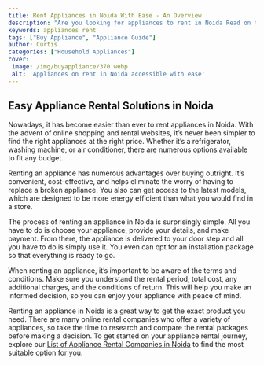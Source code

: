 ```yaml
---
title: Rent Appliances in Noida With Ease - An Overview
description: "Are you looking for appliances to rent in Noida Read on to learn how to make the process simple and easy Get expert tips and advice on the best rental outlets and appliances available in the city"
keywords: appliances rent
tags: ["Buy Appliance", "Appliance Guide"]
author: Curtis
categories: ["Household Appliances"]
cover: 
 image: /img/buyappliance/370.webp
 alt: 'Appliances on rent in Noida accessible with ease'
---
```

## Easy Appliance Rental Solutions in Noida

Nowadays, it has become easier than ever to rent appliances in Noida. With the advent of online shopping and rental websites, it’s never been simpler to find the right appliances at the right price. Whether it’s a refrigerator, washing machine, or air conditioner, there are numerous options available to fit any budget.

Renting an appliance has numerous advantages over buying outright. It’s convenient, cost-effective, and helps eliminate the worry of having to replace a broken appliance. You also can get access to the latest models, which are designed to be more energy efficient than what you would find in a store.

The process of renting an appliance in Noida is surprisingly simple. All you have to do is choose your appliance, provide your details, and make payment. From there, the appliance is delivered to your door step and all you have to do is simply use it. You even can opt for an installation package so that everything is ready to go.

When renting an appliance, it’s important to be aware of the terms and conditions. Make sure you understand the rental period, total cost, any additional charges, and the conditions of return. This will help you make an informed decision, so you can enjoy your appliance with peace of mind.

Renting an appliance in Noida is a great way to get the exact product you need. There are many online rental companies who offer a variety of appliances, so take the time to research and compare the rental packages before making a decision. 
To get started on your appliance rental journey, explore our [List of Appliance Rental Companies in Noida](./pages/appliance-rental) to find the most suitable option for you.
